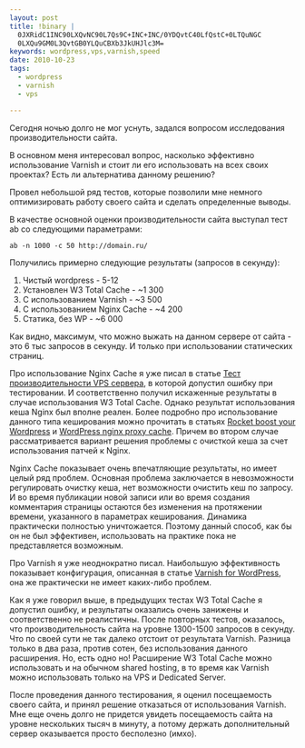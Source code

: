 ```yaml
--- 
layout: post
title: !binary |
  0JXRidC1INC90LXQvNC90L7Qs9C+INC+INC/0YDQvtC40LfQstC+0LTQuNGC
  0LXQu9GM0L3QvtGB0YLQuCBXb3JkUHJlc3M=
keywords: wordpress,vps,varnish,speed
date: 2010-10-23
tags:
  - wordpress
  - varnish
  - vps

---
```

Сегодня ночью долго не мог уснуть, задался вопросом исследования производительности сайта.

В основном меня интересовал вопрос, насколько эффективно использование Varnish и стоит ли его использовать на всех своих проектах? Есть ли альтернатива данному решению?

Провел небольшой ряд тестов, которые позволили мне немного оптимизировать работу своего сайта и сделать определенные выводы.

В качестве основной оценки производительности сайта выступал тест ab со следующими параметрами:

    ab -n 1000 -c 50 http://domain.ru/

Получились примерно следующие результаты (запросов в секунду):
<ol>
<li> Чистый wordpress - 5-12</li>
<li> Установлен W3 Total Cache - ~1 300</li>
<li> С использованием Varnish - ~3 500</li>
<li> С использованием Nginx Cache - ~4 200</li>
<li> Статика, без WP - ~6 000</li>
</ol>
Как видно, максимум, что можно выжать на данном сервере от сайта - это 6 тыс запросов в секунду. И только при использовании статических страниц. 

Про использование Nginx Cache я уже писал в статье <a href="/2010/08/23/test-vps-servera/">Тест производительности VPS сервера</a>, в которой допустил ошибку при тестировании. И соответственно получил искаженные результаты в случае использования W3 Total Cache. Однако результат использования кеша Nginx был вполне реален. Более подробно про использование данного типа кеширования можно прочитать в статьях <a href="http://sonicflare.net/2010/04/18/rocket-boost-your-wordpress/" rel="nofollow">Rocket boost your Wordpress</a> и <a href="http://johnlevandowski.com/2010/10/05/wordpress-nginx-proxy-cache/" rel="nofollow">WordPress nginx proxy cache</a>. Причем во втором случае рассматривается вариант решения проблемы с очисткой кеша за счет использования патчей к Nginx. 

Nginx Cache показывает очень впечатляющие результаты, но имеет целый ряд проблем. Основная проблема заключается в невозможности регулировать очистку кеша, нет возможности очистить кеш по запросу. И во время публикации новой записи или во время создания комментария страницы остаются без изменения на протяжении времени, указанного в параметрах кеширования. Динамика практически полностью уничтожается. Поэтому данный способ, как бы он не был эффективен, использовать на практике пока не представляется возможным. 

Про Varnish я уже неоднократно писал. Наибольшую эффективность показывает конфигурация, описанная в статье <a href="/2010/09/22/varnish-for-wordpress/">Varnish for WordPress</a>, она же практически не имеет каких-либо проблем. 

Как я уже говорил выше, в предыдущих тестах W3 Total Cache я допустил ошибку, и результаты оказались очень занижены и соответственно не реалистичны. После повторных тестов, оказалось, что производительность сайта на уровне 1300-1500 запросов в секунду. Что по своей сути не так далеко отстоит от результата Varnish. Разница только в два раза, против сотен, без использования данного расширения. Но, есть одно но! Расширение W3 Total Cache можно использовать и на обычном shared hosting, в то время как Varnish можно использовать только на VPS и Dedicated Server. 

После проведения данного тестирования, я оценил посещаемость своего сайта, и принял решение отказаться от использования Varnish. Мне еще очень долго не придется увидеть посещаемость сайта на уровне нескольких тысяч в минуту, а потому держать дополнительный сервер оказывается просто бесполезно (имхо).
